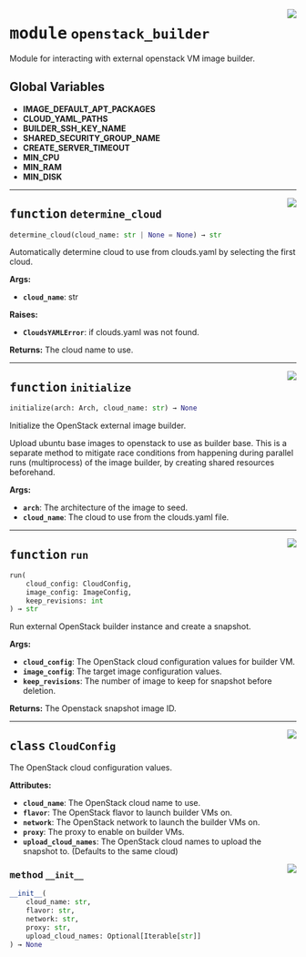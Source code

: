 <!-- markdownlint-disable -->

<a href="../src/github_runner_image_builder/openstack_builder.py#L0"><img align="right" style="float:right;" src="https://img.shields.io/badge/-source-cccccc?style=flat-square"></a>

# <kbd>module</kbd> `openstack_builder`
Module for interacting with external openstack VM image builder. 

**Global Variables**
---------------
- **IMAGE_DEFAULT_APT_PACKAGES**
- **CLOUD_YAML_PATHS**
- **BUILDER_SSH_KEY_NAME**
- **SHARED_SECURITY_GROUP_NAME**
- **CREATE_SERVER_TIMEOUT**
- **MIN_CPU**
- **MIN_RAM**
- **MIN_DISK**

---

<a href="../src/github_runner_image_builder/openstack_builder.py#L57"><img align="right" style="float:right;" src="https://img.shields.io/badge/-source-cccccc?style=flat-square"></a>

## <kbd>function</kbd> `determine_cloud`

```python
determine_cloud(cloud_name: str | None = None) → str
```

Automatically determine cloud to use from clouds.yaml by selecting the first cloud. 



**Args:**
 
 - <b>`cloud_name`</b>:  str 



**Raises:**
 
 - <b>`CloudsYAMLError`</b>:  if clouds.yaml was not found. 



**Returns:**
 The cloud name to use. 


---

<a href="../src/github_runner_image_builder/openstack_builder.py#L90"><img align="right" style="float:right;" src="https://img.shields.io/badge/-source-cccccc?style=flat-square"></a>

## <kbd>function</kbd> `initialize`

```python
initialize(arch: Arch, cloud_name: str) → None
```

Initialize the OpenStack external image builder. 

Upload ubuntu base images to openstack to use as builder base. This is a separate method to mitigate race conditions from happening during parallel runs (multiprocess) of the image builder, by creating shared resources beforehand. 



**Args:**
 
 - <b>`arch`</b>:  The architecture of the image to seed. 
 - <b>`cloud_name`</b>:  The cloud to use from the clouds.yaml file. 


---

<a href="../src/github_runner_image_builder/openstack_builder.py#L211"><img align="right" style="float:right;" src="https://img.shields.io/badge/-source-cccccc?style=flat-square"></a>

## <kbd>function</kbd> `run`

```python
run(
    cloud_config: CloudConfig,
    image_config: ImageConfig,
    keep_revisions: int
) → str
```

Run external OpenStack builder instance and create a snapshot. 



**Args:**
 
 - <b>`cloud_config`</b>:  The OpenStack cloud configuration values for builder VM. 
 - <b>`image_config`</b>:  The target image configuration values. 
 - <b>`keep_revisions`</b>:  The number of image to keep for snapshot before deletion. 



**Returns:**
 The Openstack snapshot image ID. 


---

<a href="../src/github_runner_image_builder/openstack_builder.py#L191"><img align="right" style="float:right;" src="https://img.shields.io/badge/-source-cccccc?style=flat-square"></a>

## <kbd>class</kbd> `CloudConfig`
The OpenStack cloud configuration values. 



**Attributes:**
 
 - <b>`cloud_name`</b>:  The OpenStack cloud name to use. 
 - <b>`flavor`</b>:  The OpenStack flavor to launch builder VMs on. 
 - <b>`network`</b>:  The OpenStack network to launch the builder VMs on. 
 - <b>`proxy`</b>:  The proxy to enable on builder VMs. 
 - <b>`upload_cloud_names`</b>:  The OpenStack cloud names to upload the snapshot to. (Defaults to             the same cloud) 

<a href="../<string>"><img align="right" style="float:right;" src="https://img.shields.io/badge/-source-cccccc?style=flat-square"></a>

### <kbd>method</kbd> `__init__`

```python
__init__(
    cloud_name: str,
    flavor: str,
    network: str,
    proxy: str,
    upload_cloud_names: Optional[Iterable[str]]
) → None
```









